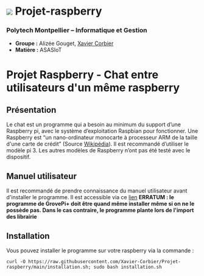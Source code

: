 # ![](https://www.polytech.umontpellier.fr/images/logo_entete.png) Projet-raspberry
### Polytech Montpellier – Informatique et Gestion

* **Groupe :** Alizée Gouget, [Xavier Corbier](https://xaviercorbier.fr)
* **Matière :** ASASIoT

# Projet Raspberry - Chat entre utilisateurs d'un même raspberry

## Présentation
Le chat est un programme qui a besoin au minimum du support d’une Raspberry pi, avec le système d’exploitation Raspbian pour fonctionner. Une Raspberry est “un nano-ordinateur monocarte à processeur ARM de la taille d'une carte de crédit” (Source [Wikipédia](https://fr.wikipedia.org/wiki/Raspberry_Pi)). 
Il est recommandé d’utiliser le modèle pi 3. Les autres modèles de Raspberry n’ont pas été testé avec le dispositif. 

## Manuel utilisateur
Il est recommandé de prendre connaissance du manuel utilisateur avant d'installer le programme. Il est accessible via ce [lien](https://drive.google.com/file/d/1eSBRO9VaJzS6IjLgt6G3f9GXIjQUDZNd/view?usp=sharing)
**ERRATUM : le programme de GrovePi+ doit être quand même installer même si on ne le possède pas. Dans le cas contraire, le programme plante lors de l'import des librairie**
## Installation

Vous pouvez installer le programme sur votre raspberry via la commande :
```
curl -O https://raw.githubusercontent.com/Xavier-Corbier/Projet-raspberry/main/installation.sh; sudo bash installation.sh
```